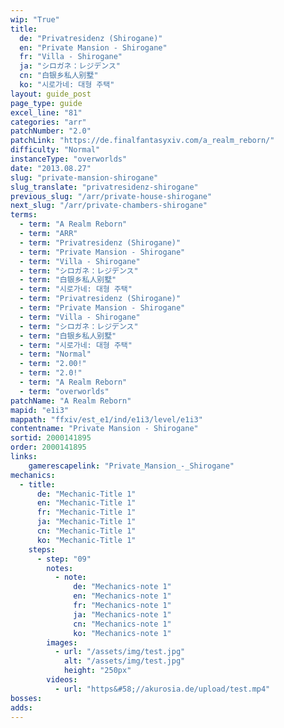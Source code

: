 ```yaml
---
wip: "True"
title:
  de: "Privatresidenz (Shirogane)"
  en: "Private Mansion - Shirogane"
  fr: "Villa - Shirogane"
  ja: "シロガネ：レジデンス"
  cn: "白银乡私人别墅"
  ko: "시로가네: 대형 주택"
layout: guide_post
page_type: guide
excel_line: "81"
categories: "arr"
patchNumber: "2.0"
patchLink: "https://de.finalfantasyxiv.com/a_realm_reborn/"
difficulty: "Normal"
instanceType: "overworlds"
date: "2013.08.27"
slug: "private-mansion-shirogane"
slug_translate: "privatresidenz-shirogane"
previous_slug: "/arr/private-house-shirogane"
next_slug: "/arr/private-chambers-shirogane"
terms:
  - term: "A Realm Reborn"
  - term: "ARR"
  - term: "Privatresidenz (Shirogane)"
  - term: "Private Mansion - Shirogane"
  - term: "Villa - Shirogane"
  - term: "シロガネ：レジデンス"
  - term: "白银乡私人别墅"
  - term: "시로가네: 대형 주택"
  - term: "Privatresidenz (Shirogane)"
  - term: "Private Mansion - Shirogane"
  - term: "Villa - Shirogane"
  - term: "シロガネ：レジデンス"
  - term: "白银乡私人别墅"
  - term: "시로가네: 대형 주택"
  - term: "Normal"
  - term: "2.00!"
  - term: "2.0!"
  - term: "A Realm Reborn"
  - term: "overworlds"
patchName: "A Realm Reborn"
mapid: "e1i3"
mappath: "ffxiv/est_e1/ind/e1i3/level/e1i3"
contentname: "Private Mansion - Shirogane"
sortid: 2000141895
order: 2000141895
links:
    gamerescapelink: "Private_Mansion_-_Shirogane"
mechanics:
  - title:
      de: "Mechanic-Title 1"
      en: "Mechanic-Title 1"
      fr: "Mechanic-Title 1"
      ja: "Mechanic-Title 1"
      cn: "Mechanic-Title 1"
      ko: "Mechanic-Title 1"
    steps:
      - step: "09"
        notes:
          - note:
              de: "Mechanics-note 1"
              en: "Mechanics-note 1"
              fr: "Mechanics-note 1"
              ja: "Mechanics-note 1"
              cn: "Mechanics-note 1"
              ko: "Mechanics-note 1"
        images:
          - url: "/assets/img/test.jpg"
            alt: "/assets/img/test.jpg"
            height: "250px"
        videos:
          - url: "https&#58;//akurosia.de/upload/test.mp4"
bosses:
adds:
---
```

